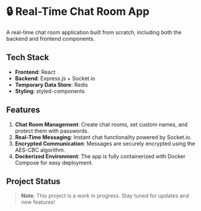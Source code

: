 # 🔒 Real-Time Chat Room App

A real-time chat room application built from scratch, including both the backend and frontend components.

## Tech Stack

- **Frontend**: React
- **Backend**: Express.js + Socket.io
- **Temporary Data Store**: Redis
- **Styling**: styled-components

## Features

1. **Chat Room Management**: Create chat rooms, set custom names, and protect them with passwords.
2. **Real-Time Messaging**: Instant chat functionality powered by Socket.io.
3. **Encrypted Communication**: Messages are securely encrypted using the AES-CBC algorithm.
4. **Dockerized Environment**: The app is fully containerized with Docker Compose for easy deployment.

## Project Status

> **Note**: This project is a work in progress. Stay tuned for updates and new features!
